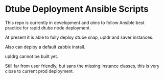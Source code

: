 # Dtube Deployment Ansible Scripts

This repo is currently in development and *aims* to follow Ansible best practice for rapid dtube node deployment.

At present it is able to fully deploy dtube snap, upldr and saver instances.

Also can deploy a default zabbix install.

upldrg cannot be built yet.

Still far from user friendly, but sans the missing instance classes, this is very close to current prod deployment.
